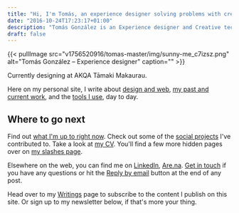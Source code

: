 ```yaml
---
title: "Hi, I'm Tomás, an experience designer solving problems with creative & data-driven solutions."
date: "2016-10-24T17:23:17+01:00"
description: "Tomás González is an Experience designer and Creative technologist based in Auckland, New Zealand. Read articles and notes on design and the web."
draft: false
---
```


{{< pullImage src="v1756520916/tomas-master/img/sunny-me_c7izsz.png" alt="Tomás González – Experience designer" caption="" >}}

Currently designing at AKQA Tāmaki Makaurau.

Here on my personal site, I write about [design and web](/writings/), [my past and current work](/portfolio/), and the [tools I use](/uses/), day to day.

## Where to go next

Find out [what I'm up to right now](/now/). Check out some of the [social projects](/social-projects/) I've contributed to. Take a look at [my CV](/cv/). You'll find a few more hidden pages over on [my slashes page](/slashes).

Elsewhere on the web, you can find me on [LinkedIn](https://www.linkedin.com/in/tomasjgo/), [Are.na](https://www.are.na/tomas-jkctpndhbng/channels). [Get in touch](/contact) if you have any questions or hit the [Reply by email](/writing/reply-by-email/) button at the end of any post.

Head over to my [Writings](/writings/) page to subscribe to the content I publish on this site. Or sign up to my newsletter below, if that's more your thing.